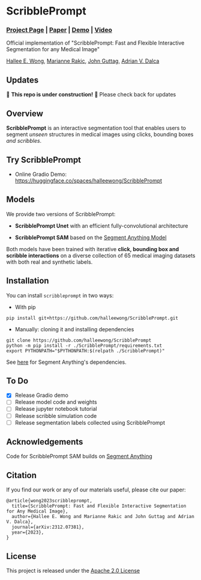 # ScribblePrompt

### [Project Page](https://scribbleprompt.csail.mit.edu) | [Paper](https://arxiv.org/abs/2312.07381) | [Demo](https://huggingface.co/spaces/halleewong/ScribblePrompt) | [Video](https://youtu.be/L8CiAoHzPUE)

Official implementation of "ScribblePrompt: Fast and Flexible Interactive Segmentation for any Medical Image" 

[Hallee E. Wong](https://halleewong.github.io/), [Marianne Rakic](https://mariannerakic.github.io/), [John Guttag](https://people.csail.mit.edu/guttag/), [Adrian V. Dalca](http://www.mit.edu/~adalca/)

## Updates

🚨 **This repo is under construction!** 🚨 Please check back for updates


## Overview

**ScribblePrompt** is an interactive segmentation tool that enables users to segment *unseen* structures in medical images using clicks, bounding boxes *and scribbles*.

## Try ScribblePrompt

* Online Gradio Demo: https://huggingface.co/spaces/halleewong/ScribblePrompt

## Models

We provide two versions of ScribblePrompt: 

* **ScribblePrompt Unet** with an efficient fully-convolutional architecture  

* **ScribblePrompt SAM** based on the [Segment Anything Model](https://github.com/facebookresearch/segment-anything)

Both models have been trained with iterative **click, bounding box and scribble interactions** on a diverse collection of 65 medical imaging datasets with both real and synthetic labels. 

## Installation

You can install `scribbleprompt` in two ways:

* With pip

```
pip install git+https://github.com/halleewong/ScribblePrompt.git
```

* Manually: cloning it and installing dependencies
```
git clone https://github.com/halleewong/ScribblePrompt
python -m pip install -r ./ScribblePrompt/requirements.txt
export PYTHONPATH="$PYTHONPATH:$(relpath ./ScribblePrompt)"
```
See [here](https://github.com/facebookresearch/segment-anything#installation) for Segment Anything's dependencies.

## To Do

- [x] Release Gradio demo 
- [ ] Release model code and weights
- [ ] Release jupyter notebook tutorial
- [ ] Release scribble simulation code
- [ ] Release segmentation labels collected using ScribblePrompt

## Acknowledgements

Code for ScribblePrompt SAM builds on [Segment Anything](https://github.com/facebookresearch/segment-anything) 

## Citation

If you find our work or any of our materials useful, please cite our paper:
```
@article{wong2023scribbleprompt,
  title={ScribblePrompt: Fast and Flexible Interactive Segmentation for Any Medical Image},
  author={Hallee E. Wong and Marianne Rakic and John Guttag and Adrian V. Dalca},
  journal={arXiv:2312.07381},
  year={2023},
}
```

## License

This project is released under the [Apache 2.0 License](https://github.com/halleewong/ScribblePrompt/blob/main/LICENSE) 




